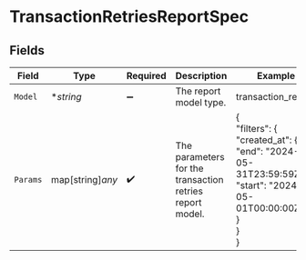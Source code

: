 # TransactionRetriesReportSpec


## Fields

| Field                                                                                               | Type                                                                                                | Required                                                                                            | Description                                                                                         | Example                                                                                             |
| --------------------------------------------------------------------------------------------------- | --------------------------------------------------------------------------------------------------- | --------------------------------------------------------------------------------------------------- | --------------------------------------------------------------------------------------------------- | --------------------------------------------------------------------------------------------------- |
| `Model`                                                                                             | **string*                                                                                           | :heavy_minus_sign:                                                                                  | The report model type.                                                                              | transaction_retries                                                                                 |
| `Params`                                                                                            | map[string]*any*                                                                                    | :heavy_check_mark:                                                                                  | The parameters for the transaction retries report model.                                            | {<br/>"filters": {<br/>"created_at": {<br/>"end": "2024-05-31T23:59:59Z",<br/>"start": "2024-05-01T00:00:00Z"<br/>}<br/>}<br/>} |